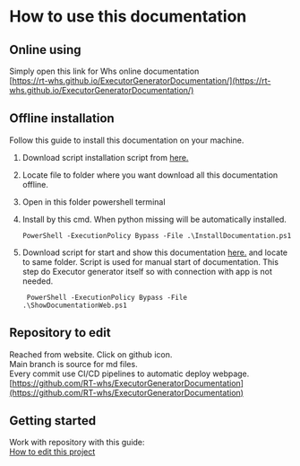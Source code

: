 # How to use this documentation
## Online using
Simply open this link for Whs online documentation  
[https://rt-whs.github.io/ExecutorGeneratorDocumentation/](https://rt-whs.github.io/ExecutorGeneratorDocumentation/)

## Offline installation
Follow this guide to install this documentation on your machine.  
<!--[Whs offline installation of documentation ](instalation/localInstall.md) -->
1.  Download script installation script from [here.](installation/InstallDocumentation.ps1)
2.  Locate file to folder where you want download all this documentation offline.
3.  Open in this folder powershell terminal
4.  Install by this cmd. When python missing will be automatically installed.  
 
        
        PowerShell -ExecutionPolicy Bypass -File .\InstallDocumentation.ps1 
        


5. Download script for start and show this documentation [here.](installation\ShowDocumentationWeb.ps1) and locate to same folder.
Script is used for manual start of documentation. This step do Executor generator itself so with connection with app is not needed.
   

        PowerShell -ExecutionPolicy Bypass -File .\ShowDocumentationWeb.ps1
 


## Repository to edit
Reached from website. Click on github icon.  
Main branch is source for md files.  
Every commit use CI/CD pipelines to automatic deploy webpage.  
[https://github.com/RT-whs/ExecutorGeneratorDocumentation](https://github.com/RT-whs/ExecutorGeneratorDocumentation)  

## Getting started 
Work with repository with this guide:  
[How to edit this project](https://squidfunk.github.io/mkdocs-material/)  

 
